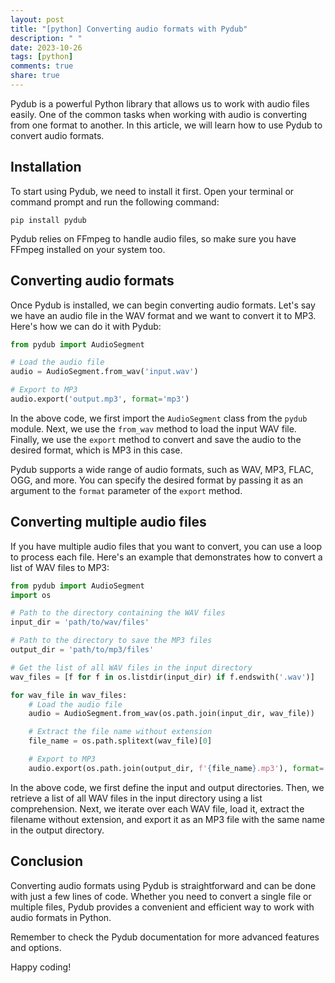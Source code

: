 ```yaml
---
layout: post
title: "[python] Converting audio formats with Pydub"
description: " "
date: 2023-10-26
tags: [python]
comments: true
share: true
---
```


Pydub is a powerful Python library that allows us to work with audio files easily. One of the common tasks when working with audio is converting from one format to another. In this article, we will learn how to use Pydub to convert audio formats.

## Installation

To start using Pydub, we need to install it first. Open your terminal or command prompt and run the following command:

```
pip install pydub
```

Pydub relies on FFmpeg to handle audio files, so make sure you have FFmpeg installed on your system too.

## Converting audio formats

Once Pydub is installed, we can begin converting audio formats. Let's say we have an audio file in the WAV format and we want to convert it to MP3. Here's how we can do it with Pydub:

```python
from pydub import AudioSegment

# Load the audio file
audio = AudioSegment.from_wav('input.wav')

# Export to MP3
audio.export('output.mp3', format='mp3')
```

In the above code, we first import the `AudioSegment` class from the `pydub` module. Next, we use the `from_wav` method to load the input WAV file. Finally, we use the `export` method to convert and save the audio to the desired format, which is MP3 in this case.

Pydub supports a wide range of audio formats, such as WAV, MP3, FLAC, OGG, and more. You can specify the desired format by passing it as an argument to the `format` parameter of the `export` method.

## Converting multiple audio files

If you have multiple audio files that you want to convert, you can use a loop to process each file. Here's an example that demonstrates how to convert a list of WAV files to MP3:

```python
from pydub import AudioSegment
import os

# Path to the directory containing the WAV files
input_dir = 'path/to/wav/files'

# Path to the directory to save the MP3 files
output_dir = 'path/to/mp3/files'

# Get the list of all WAV files in the input directory
wav_files = [f for f in os.listdir(input_dir) if f.endswith('.wav')]

for wav_file in wav_files:
    # Load the audio file
    audio = AudioSegment.from_wav(os.path.join(input_dir, wav_file))

    # Extract the file name without extension
    file_name = os.path.splitext(wav_file)[0]

    # Export to MP3
    audio.export(os.path.join(output_dir, f'{file_name}.mp3'), format='mp3')
```

In the above code, we first define the input and output directories. Then, we retrieve a list of all WAV files in the input directory using a list comprehension. Next, we iterate over each WAV file, load it, extract the filename without extension, and export it as an MP3 file with the same name in the output directory.

## Conclusion

Converting audio formats using Pydub is straightforward and can be done with just a few lines of code. Whether you need to convert a single file or multiple files, Pydub provides a convenient and efficient way to work with audio formats in Python.

Remember to check the Pydub documentation for more advanced features and options.

Happy coding!